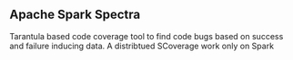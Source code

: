 ## Apache Spark Spectra 
Tarantula based code coverage tool to find code bugs based on success and failure inducing data.
A distribtued SCoverage work only on Spark 

